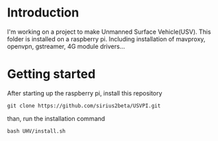 # Introduction
I'm working on a project to make Unmanned Surface Vehicle(USV). This folder is installed on a raspberry pi. Including installation of mavproxy, openvpn, gstreamer, 4G module drivers... 
# Getting started
After starting up the raspberry pi, install this repository
```
git clone https://github.com/sirius2beta/USVPI.git
```
than, run the installation command
```
bash UHV/install.sh
```

